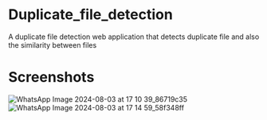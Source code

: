 # Duplicate_file_detection
A duplicate file detection web application that detects duplicate file and also the similarity between files 

# Screenshots
![WhatsApp Image 2024-08-03 at 17 10 39_86719c35](https://github.com/user-attachments/assets/9d7f6400-4a40-451a-a0ba-091964e71173)
![WhatsApp Image 2024-08-03 at 17 14 59_58f348ff](https://github.com/user-attachments/assets/603ef627-6bea-4a14-ad92-58cc13c35fb9)
